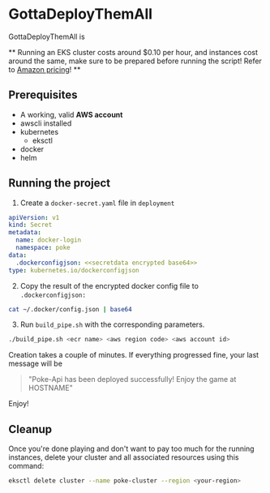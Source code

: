 # GottaDeployThemAll

GottaDeployThemAll is 

** Running an EKS cluster costs around $0.10 per hour, and instances cost around the same, make sure to be prepared before running the script! Refer to [Amazon pricing](https://aws.amazon.com/eks/pricing/)! **

## Prerequisites

- A working, valid **AWS account**
- awscli installed
- kubernetes
    - eksctl
- docker
- helm

## Running the project

1. Create a `docker-secret.yaml` file in `deployment`

```yaml
apiVersion: v1
kind: Secret
metadata:
  name: docker-login
  namespace: poke
data:
  .dockerconfigjson: <<secretdata encrypted base64>>
type: kubernetes.io/dockerconfigjson
```

2. Copy the result of the encrypted docker config file to `.dockerconfigjson:`

```bash
cat ~/.docker/config.json | base64
```

3. Run `build_pipe.sh` with the corresponding parameters.

```bash
./build_pipe.sh <ecr name> <aws region code> <aws account id>
```

Creation takes a couple of minutes. If everything progressed fine, your last message will be 
> "Poke-Api has been deployed successfully! Enjoy the game at HOSTNAME"

Enjoy!

## Cleanup

Once you're done playing and don't want to pay too much for the running instances, delete your cluster and all associated resources using this command: 

```bash
eksctl delete cluster --name poke-cluster --region <your-region>
```